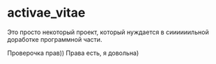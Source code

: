 # activae_vitae
Это просто некоторый проект, который нуждается в сиииииильной доработке программной части.

Проверочка прав))
Права есть, я довольна)
